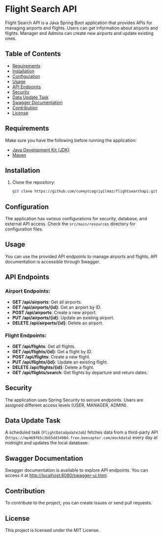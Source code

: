 
# Flight Search API

Flight Search API is a Java Spring Boot application that provides APIs for managing airports and flights. Users can get information about airports and flights. Manager and Admins can create new airports and update existing ones.

## Table of Contents

- [Requirements](#requirements)
- [Installation](#installation)
- [Configuration](#configuration)
- [Usage](#usage)
- [API Endpoints](#api-endpoints)
- [Security](#security)
- [Data Update Task](#data-update-task)
- [Swagger Documentation](#swagger-documentation)
- [Contribution](#contribution)
- [License](#license)

## Requirements

Make sure you have the following before running the application:

- [Java Development Kit (JDK)](https://www.oracle.com/java/technologies/javase-downloads.html)
- [Maven](https://maven.apache.org/)

## Installation

1. Clone the repository:

   ```bash
   git clone https://github.com/cuneytcagriyilmaz/flightsearchapi.git
   
## Configuration

The application has various configurations for security, database, and external API access. Check the `src/main/resources` directory for configuration files.

## Usage

You can use the provided API endpoints to manage airports and flights. API documentation is accessible through Swagger.

## API Endpoints

### Airport Endpoints:

- **GET /api/airports**: Get all airports.
- **GET /api/airports/{id}**: Get an airport by ID.
- **POST /api/airports**: Create a new airport.
- **PUT /api/airports/{id}**: Update an existing airport.
- **DELETE /api/airports/{id}**: Delete an airport.

### Flight Endpoints:

- **GET /api/flights**: Get all flights.
- **GET /api/flights/{id}**: Get a flight by ID.
- **POST /api/flights**: Create a new flight.
- **PUT /api/flights/{id}**: Update an existing flight.
- **DELETE /api/flights/{id}**: Delete a flight.
- **GET /api/flights/search**: Get flights by departure and return dates.

## Security

The application uses Spring Security to secure endpoints. Users are assigned different access levels (USER, MANAGER, ADMIN).

## Data Update Task

A scheduled task (`FlightDataUpdateJob`) fetches data from a third-party API (`https://mp469f65c3bb5dd3498d.free.beeceptor.com/mockdata`) every day at midnight and updates the local database.

## Swagger Documentation

Swagger documentation is available to explore API endpoints. You can access it at [http://localhost:8080/swagger-ui.html](http://localhost:8080/swagger-ui.html).

## Contribution

To contribute to the project, you can create issues or send pull requests.

## License

This project is licensed under the MIT License.

